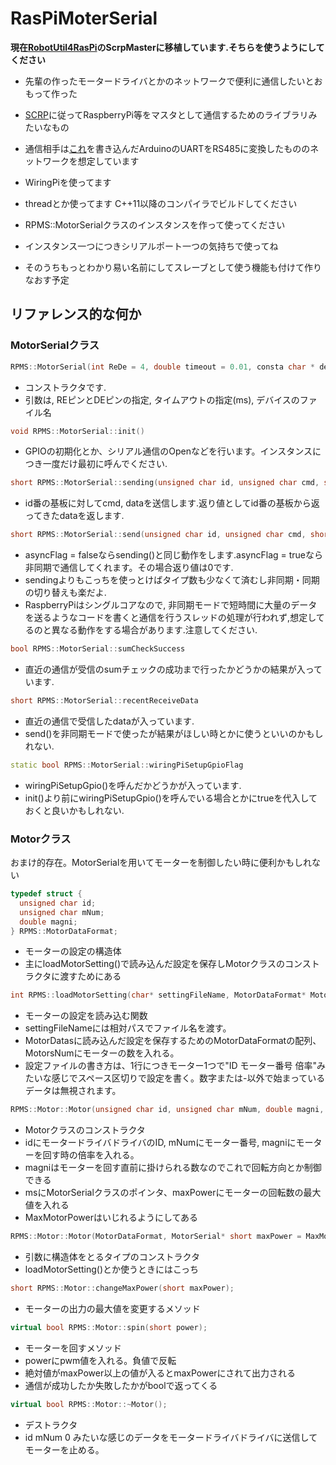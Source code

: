 # RasPiMoterSerial

**現在[RobotUtil4RasPi](https://github.com/Owl8/RobotUtilityforRaspberryPi)のScrpMasterに移植しています.そちらを使うようにしてください**
* 先輩の作ったモータードライバとかのネットワークで便利に通信したいとおもって作った
* [SCRP](https://github.com/okayu9/SCRP)に従ってRaspberryPi等をマスタとして通信するためのライブラリみたいなもの
* 通信相手は[これ](https://github.com/okayu9/ScrpMotor)を書き込んだArduinoのUARTをRS485に変換したもののネットワークを想定しています
* WiringPiを使ってます
* threadとか使ってます C++11以降のコンパイラでビルドしてください
* RPMS::MotorSerialクラスのインスタンスを作って使ってください
* インスタンス一つにつきシリアルポート一つの気持ちで使ってね

* そのうちもっとわかり易い名前にしてスレーブとして使う機能も付けて作りなおす予定

## リファレンス的な何か
### MotorSerialクラス
```cpp
RPMS::MotorSerial(int ReDe = 4, double timeout = 0.01, consta char * devFileName = "/dev/ttyAMA0")
```
* コンストラクタです.
* 引数は, REピンとDEピンの指定, タイムアウトの指定(ms), デバイスのファイル名

```cpp
void RPMS::MotorSerial::init()
```
* GPIOの初期化とか、シリアル通信のOpenなどを行います。インスタンスにつき一度だけ最初に呼んでください.

```cpp
short RPMS::MotorSerial::sending(unsigned char id, unsigned char cmd, short data)
```
* id番の基板に対してcmd, dataを送信します.返り値としてid番の基板から返ってきたdataを返します.

```cpp
short RPMS::MotorSerial::send(unsigned char id, unsigned char cmd, short data, bool asyncFlag = false)
```
* asyncFlag = falseならsending()と同じ動作をします.asyncFlag = trueなら非同期で通信してくれます。その場合返り値は0です.
* sendingよりもこっちを使っとけばタイプ数も少なくて済むし非同期・同期の切り替えも楽だよ.
* RaspberryPiはシングルコアなので, 非同期モードで短時間に大量のデータを送るようなコードを書くと通信を行うスレッドの処理が行われず,想定してるのと異なる動作をする場合があります.注意してください.

```cpp
bool RPMS::MotorSerial::sumCheckSuccess
```
* 直近の通信が受信のsumチェックの成功まで行ったかどうかの結果が入っています.

```cpp
short RPMS::MotorSerial::recentReceiveData
```
* 直近の通信で受信したdataが入っています.
* send()を非同期モードで使ったが結果がほしい時とかに使うといいのかもしれない.

```cpp
static bool RPMS::MotorSerial::wiringPiSetupGpioFlag
```
* wiringPiSetupGpio()を呼んだかどうかが入っています.
* init()より前にwiringPiSetupGpio()を呼んでいる場合とかにtrueを代入しておくと良いかもしれない.

### Motorクラス
おまけ的存在。MotorSerialを用いてモーターを制御したい時に便利かもしれない

```cpp
typedef struct {
  unsigned char id;
  unsigned char mNum;
  double magni;
} RPMS::MotorDataFormat;
```
* モーターの設定の構造体
* 主にloadMotorSetting()で読み込んだ設定を保存しMotorクラスのコンストラクタに渡すためにある

```cpp
int RPMS::loadMotorSetting(char* settingFileName, MotorDataFormat* MotorDatas, int MotorsNum);
```
* モーターの設定を読み込む関数
* settingFileNameには相対パスでファイル名を渡す。
* MotorDatasに読み込んだ設定を保存するためのMotorDataFormatの配列、MotorsNumにモーターの数を入れる。
* 設定ファイルの書き方は、1行につきモーター1つで"ID モーター番号 倍率"みたいな感じでスペース区切りで設定を書く。数字または-以外で始まっているデータは無視されます。

```cpp
RPMS::Motor::Motor(unsigned char id, unsigned char mNum, double magni, MotorSerial* ms, short maxPower = MaxMotorPower);
```
* Motorクラスのコンストラクタ
* idにモータードライバドライバのID, mNumにモーター番号, magniにモーターを回す時の倍率を入れる。
* magniはモーターを回す直前に掛けられる数なのでこれで回転方向とか制御できる
* msにMotorSerialクラスのポインタ、maxPowerにモーターの回転数の最大値を入れる
* MaxMotorPowerはいじれるようにしてある

```cpp
RPMS::Motor::Motor(MotorDataFormat, MotorSerial* short maxPower = MaxMotorPower);
```
* 引数に構造体をとるタイプのコンストラクタ
* loadMotorSetting()とか使うときにはこっち

```cpp
short RPMS::Motor::changeMaxPower(short maxPower);
```
* モーターの出力の最大値を変更するメソッド

```cpp
virtual bool RPMS::Motor::spin(short power);
```
* モーターを回すメソッド
* powerにpwm値を入れる。負値で反転
* 絶対値がmaxPower以上の値が入るとmaxPowerにされて出力される
* 通信が成功したか失敗したかがboolで返ってくる

```cpp
virtual bool RPMS::Motor::~Motor();
```
* デストラクタ
* id mNum 0 みたいな感じのデータをモータードライバドライバに送信してモーターを止める。
